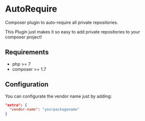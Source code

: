 # AutoRequire
Composer plugin to auto-require all private repositories.

This Plugin just makes it so easy to add private repositories to your composer project!

## Requirements

 * php >= 7
 * composer >= 1.7
 
## Configuration

You can configurate the vendor name just by adding:

```json
"extra": {
  "vendor-name": "yourpackagename"
}
```
